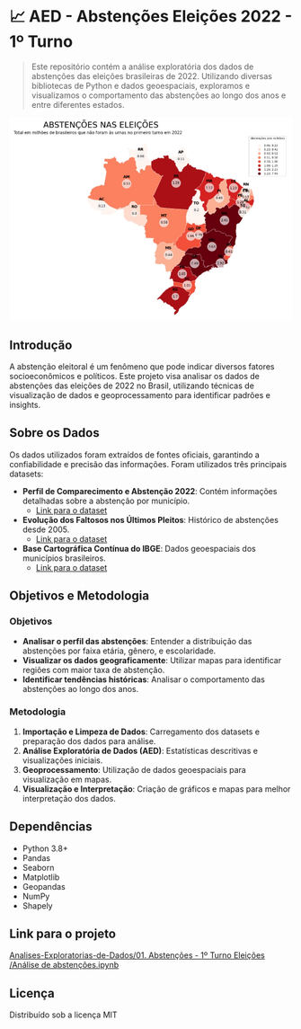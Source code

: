 
# 📈 AED - Abstenções Eleições 2022 - 1º Turno

> Este repositório contém a análise exploratória dos dados de abstenções das eleições brasileiras de 2022. Utilizando diversas bibliotecas de Python e dados geoespaciais, exploramos e visualizamos o comportamento das abstenções ao longo dos anos e entre diferentes estados.

<div align="center"> <img src="https://github.com/rafarodrigues/Analises-Exploratorias-de-Dados/blob/main/01.%20Absten%C3%A7%C3%B5es%20-%201%C2%BA%20Turno%20Elei%C3%A7%C3%B5es/img/abstencoes.jpg?raw=true" width="800"> </div>

## Introdução

A abstenção eleitoral é um fenômeno que pode indicar diversos fatores socioeconômicos e políticos. Este projeto visa analisar os dados de abstenções das eleições de 2022 no Brasil, utilizando técnicas de visualização de dados e geoprocessamento para identificar padrões e insights.

## Sobre os Dados

Os dados utilizados foram extraídos de fontes oficiais, garantindo a confiabilidade e precisão das informações. Foram utilizados três principais datasets:

- **Perfil de Comparecimento e Abstenção 2022**: Contém informações detalhadas sobre a abstenção por município.
    - [Link para o dataset](https://dadosabertos.tse.jus.br/dataset/comparecimento-e-abstencao-2022.csv)
- **Evolução dos Faltosos nos Últimos Pleitos**: Histórico de abstenções desde 2005.
    - [Link para o dataset](https://www.tse.jus.br/eleitor/estatisticas-de-eleitorado/faltosos.csv)
- **Base Cartográfica Contínua do IBGE**: Dados geoespaciais dos municípios brasileiros.
    - [Link para o dataset](https://www.ibge.gov.br/geociencias/cartas-e-mapas/bases-cartograficas-continuas/15759-brasil.html?=&t=acesso-ao-produto)
    
## Objetivos e Metodologia

### Objetivos

- **Analisar o perfil das abstenções**: Entender a distribuição das abstenções por faixa etária, gênero, e escolaridade.
- **Visualizar os dados geograficamente**: Utilizar mapas para identificar regiões com maior taxa de abstenção.
- **Identificar tendências históricas**: Analisar o comportamento das abstenções ao longo dos anos.

### Metodologia

1. **Importação e Limpeza de Dados**: Carregamento dos datasets e preparação dos dados para análise.
2. **Análise Exploratória de Dados (AED)**: Estatísticas descritivas e visualizações iniciais.
3. **Geoprocessamento**: Utilização de dados geoespaciais para visualização em mapas.
4. **Visualização e Interpretação**: Criação de gráficos e mapas para melhor interpretação dos dados.

## Dependências

- Python 3.8+
- Pandas
- Seaborn
- Matplotlib
- Geopandas
- NumPy
- Shapely

## Link para o projeto

<a href="https://github.com/rafarodrigues/Analises-Exploratorias-de-Dados/blob/main/01.%20Absten%C3%A7%C3%B5es%20-%201%C2%BA%20Turno%20Elei%C3%A7%C3%B5es/An%C3%A1lise%20de%20absten%C3%A7%C3%B5es.ipynb" target="_blank">Analises-Exploratorias-de-Dados/01. Abstenções - 1º Turno Eleições
/Análise de abstenções.ipynb</a>

## Licença

Distribuído sob a licença MIT